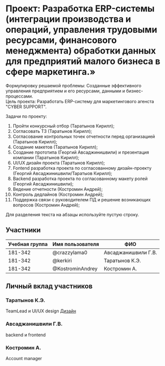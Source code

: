 # Проект: Разработка ERP-системы (интеграции производства и операций, управления трудовыми ресурсами, финансового менеджмента) обработки данных для предприятий малого бизнеса в сфере маркетинга.»

Формулировку решаемой проблемы: Созданные эффективного управления предприятием и его ресурсами, данными и бизнес-процессами. <br/>
Цель проекта: Разработать ERP-систему для маркетингового агенста "CYBER SUPPORT". 

Задачи по проекту: <br/>
1. Пройти конкурсный отбор (Таратынов Кирилл);
2. Согласовать ТЗ (Таратынов Кирилл);
3. Согласование контрольных точек отчетности перед организацией (Таратынов Кирилл);
4. Создание макетов (Таратынов Кирилл);
5. Создание прототипа (Георгий Авсаджинишвили) и презентация компании (Таратынов Кирилл);
6. UI/UX дизайн проекта (Таратынов Кирилл);
7. Fontend разработка проекта по согласованному дизайн-проекту (Георгий Авсаджинишвили/Таратыов Кирилл);
8. Backend разработка проекта по согласованному макету ролей (Георгий Авсаджинишвили);
9. Ведение отчетности (Костромин Андрей);
10. Контроль дедлайнов (Костромин Андрей);
11. Поддержка связи с руководителем ПД и решение возникающих вопросов (Костромин Андрей); 

Для разделения текста на абзацы используйте пустую строку.

## Участники

| Учебная группа | Имя пользователя | ФИО                      |
|----------------|------------------|--------------------------|
| 181-342        | @crazzylama0     | Авсаджанишвили Г.В.      |
| 181-342        | @kerkiri         | Таратынов К.Э.           |
| 181-342        | @KostrominAndrey | Костромин А.             |

## Личный вклад участников

### Таратынов К.Э.

TeamLead и UI/UX design [Дизайн](https://www.figma.com/file/gwI7Nlt4JB878rVtyNa8A9/Untitled?node-id=0%3A1) 

### Авсаджанишвили Г.В.

backend и frontend

### Костромин А.

Account manager
